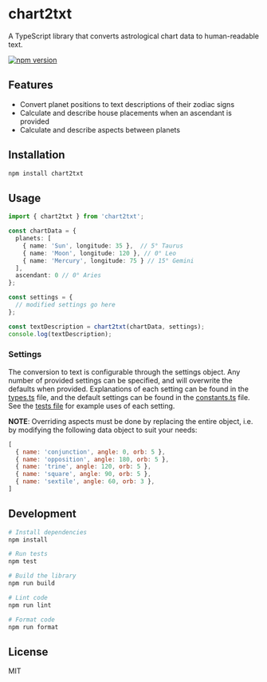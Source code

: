 # chart2txt

A TypeScript library that converts astrological chart data to human-readable text.

[![npm version](https://badge.fury.io/js/chart2txt.svg)](https://badge.fury.io/js/chart2txt)

## Features

- Convert planet positions to text descriptions of their zodiac signs
- Calculate and describe house placements when an ascendant is provided
- Calculate and describe aspects between planets

## Installation

```bash
npm install chart2txt
```

## Usage

```typescript
import { chart2txt } from 'chart2txt';

const chartData = {
  planets: [
    { name: 'Sun', longitude: 35 },  // 5° Taurus
    { name: 'Moon', longitude: 120 }, // 0° Leo
    { name: 'Mercury', longitude: 75 } // 15° Gemini
  ],
  ascendant: 0 // 0° Aries
};

const settings = {
  // modified settings go here
};

const textDescription = chart2txt(chartData, settings);
console.log(textDescription);
```

### Settings

The conversion to text is configurable through the settings object. Any number of provided settings can be specified, and will overwrite the defaults when provided. Explanations of each setting can be found in the [types.ts](src/types.ts) file, and the default settings can be found in the [constants.ts](src/constants.ts) file. See the [tests file](tests/index.test.ts) for example uses of each setting.

**NOTE**: Overriding aspects must be done by replacing the entire object, i.e. by modifying the following data object to suit your needs:

```javascript
[
  { name: 'conjunction', angle: 0, orb: 5 },
  { name: 'opposition', angle: 180, orb: 5 },
  { name: 'trine', angle: 120, orb: 5 },
  { name: 'square', angle: 90, orb: 5 },
  { name: 'sextile', angle: 60, orb: 3 },
]
```

## Development

```bash
# Install dependencies
npm install

# Run tests
npm test

# Build the library
npm run build

# Lint code
npm run lint

# Format code
npm run format
```

## License

MIT
